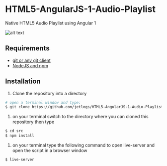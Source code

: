 # HTML5-AngularJS-1-Audio-Playlist
Native HTML5 Audio Playlist using Angular 1

![alt text](https://raw.githubusercontent.com/jetlogs/HTML5-AngularJS-1-Audio-Playlist/master/sample-preview.gif "sample preview")
## Requirements
* [git or any git client](https://git-scm.com/downloads)
* [NodeJS and npm](https://nodejs.org)

## Installation

1. Clone the repository into a directory

  ```bash
  # open a terminal window and type:
  $ git clone https://github.com/jetlogs/HTML5-AngularJS-1-Audio-Playlist.git
  ```

1. on your terminal switch to the directory where you can cloned this repository then type

  ```bash
  $ cd src
  $ npm install
  ```

1. on your terminal type the following command to open live-server and open the script in a browser window

  ```bash
  $ live-server
  ```